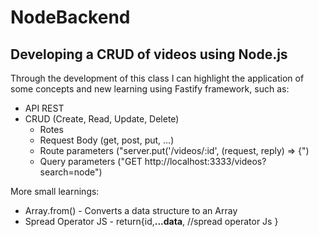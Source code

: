 # NodeBackend
## Developing a CRUD of videos using Node.js

Through the development of this class I can highlight the application of some concepts and new learning using Fastify framework, such as: 

- API REST
- CRUD (Create, Read, Update, Delete)
    - Rotes
    - Request Body (get, post, put, ...)
    - Route parameters ("server.put('/videos/:id', (request, reply) => {")
    - Query parameters ("GET http://localhost:3333/videos?search=node")

More small learnings:
- Array.from() - Converts a data structure to an Array
- Spread Operator JS - return{id,**...data**, //spread operator Js
            }